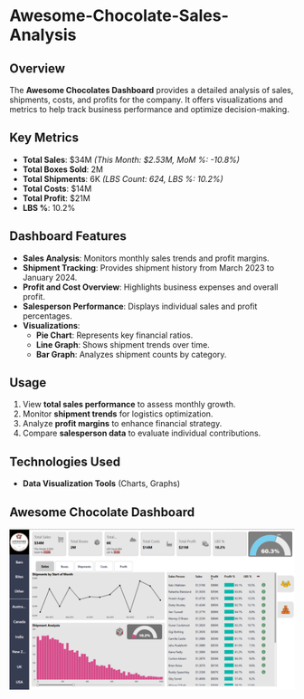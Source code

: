 # Awesome-Chocolate-Sales-Analysis

## Overview
The **Awesome Chocolates Dashboard** provides a detailed analysis of sales, shipments, costs, and profits for the company. It offers visualizations and metrics to help track business performance and optimize decision-making.

## Key Metrics
- **Total Sales**: $34M _(This Month: $2.53M, MoM %: -10.8%)_
- **Total Boxes Sold**: 2M
- **Total Shipments**: 6K _(LBS Count: 624, LBS %: 10.2%)_
- **Total Costs**: $14M
- **Total Profit**: $21M
- **LBS %**: 10.2%

## Dashboard Features
- **Sales Analysis**: Monitors monthly sales trends and profit margins.
- **Shipment Tracking**: Provides shipment history from March 2023 to January 2024.
- **Profit and Cost Overview**: Highlights business expenses and overall profit.
- **Salesperson Performance**: Displays individual sales and profit percentages.
- **Visualizations**:
  - **Pie Chart**: Represents key financial ratios.
  - **Line Graph**: Shows shipment trends over time.
  - **Bar Graph**: Analyzes shipment counts by category.

## Usage
1. View **total sales performance** to assess monthly growth.
2. Monitor **shipment trends** for logistics optimization.
3. Analyze **profit margins** to enhance financial strategy.
4. Compare **salesperson data** to evaluate individual contributions.

## Technologies Used
- **Data Visualization Tools** (Charts, Graphs)

## Awesome Chocolate Dashboard 

![image alt](https://github.com/mreshma21/Awesome-Chocolate-Sales-Analysis/blob/2c297f866d683a80acbd17c4db2aba8089282b7a/Awesome%20Chocolate%20Sales%20Report.png)



